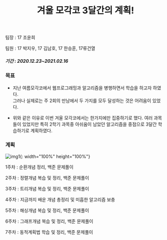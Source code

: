 ﻿---
title: "겨울 모각코 3달간의 계획!"
---

팀장 : 17 조윤희

팀원 : 17 박지우, 17 김남호, 17 한승훈, 17류건열

##### 기간 : 2020.12.23~2021.02.16	

### 목표
  - 지난 여름모각코에서 웹프로그래밍과 알고리즘을 병행하면서 학습을 하고자 하였다.  
    그러나 실제로는 주 2회의 만남에서 두 가지를 모두 달성하는 것은 어려움이 있었다.

  - 위와 같은 이유로 이번 겨울 모각코에서는 한가지에만 집중하기로 했다. 여러 과목들이 있었지만 특히 2학기 과목중 아쉬움이 남았던 알고리즘을 중점으로 3달간 학습하기로 계획하였다.


### 계획
![img1](https://user-images.githubusercontent.com/67006945/102577540-9397b100-413b-11eb-9d7f-42562fdcfe8b.PNG){: width="100%" height="100%"}

1주차 : 순환개념 정리, 백준 문제풀이

2주차 : 정렬개념 복습 및 정리, 백준 문제풀이

3주차 : 트리개념 복습 및 정리, 백준 문제풀이

4주차 : 지금까지 배운 개념 총정리 및 미흡한 알고리즘 보충

5주차 : 해싱개념 복습 및 정리, 백준 문제풀이

6주차 : 그래프개념 복습 및 정리, 백준 문제풀이

7주차 : 동적계획법 학습 및 정리, 백준 문제풀이

